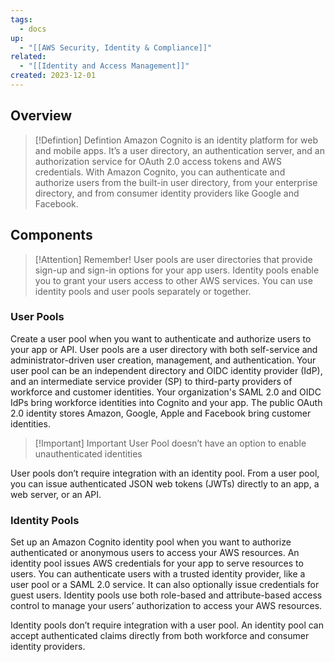 ```yaml
---
tags:
  - docs
up:
  - "[[AWS Security, Identity & Compliance]]"
related:
  - "[[Identity and Access Management]]"
created: 2023-12-01
---
```

## Overview

>[!Defintion] Defintion
>Amazon Cognito is an identity platform for web and mobile apps. It’s a user directory, an authentication server, and an authorization service for OAuth 2.0 access tokens and AWS credentials. With Amazon Cognito, you can authenticate and authorize users from the built-in user directory, from your enterprise directory, and from consumer identity providers like Google and Facebook.

## Components


> [!Attention] Remember!
> User pools are user directories that provide sign-up and sign-in options for your app users. Identity pools enable you to grant your users access to other AWS services. You can use identity pools and user pools separately or together.

### User Pools

Create a user pool when you want to authenticate and authorize users to your app or API. User pools are a user directory with both self-service and administrator-driven user creation, management, and authentication. Your user pool can be an independent directory and OIDC identity provider (IdP), and an intermediate service provider (SP) to third-party providers of workforce and customer identities. Your organization's SAML 2.0 and OIDC IdPs bring workforce identities into Cognito and your app. The public OAuth 2.0 identity stores Amazon, Google, Apple and Facebook bring customer identities.


> [!Important] Important
> User Pool doesn’t have an option to enable unauthenticated identities


User pools don’t require integration with an identity pool. From a user pool, you can issue authenticated JSON web tokens (JWTs) directly to an app, a web server, or an API.

### Identity Pools

Set up an Amazon Cognito identity pool when you want to authorize authenticated or anonymous users to access your AWS resources. An identity pool issues AWS credentials for your app to serve resources to users. You can authenticate users with a trusted identity provider, like a user pool or a SAML 2.0 service. It can also optionally issue credentials for guest users. Identity pools use both role-based and attribute-based access control to manage your users’ authorization to access your AWS resources.

Identity pools don’t require integration with a user pool. An identity pool can accept authenticated claims directly from both workforce and consumer identity providers.


